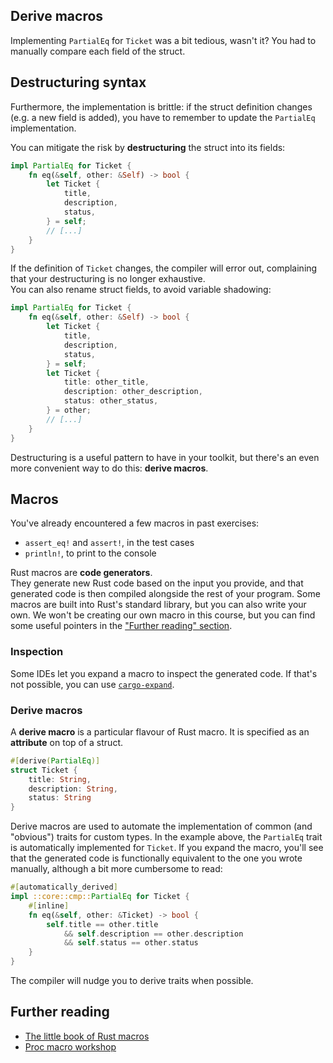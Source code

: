 ## Derive macros

Implementing `PartialEq` for `Ticket` was a bit tedious, wasn't it?
You had to manually compare each field of the struct.

## Destructuring syntax

Furthermore, the implementation is brittle: if the struct definition changes
(e.g. a new field is added), you have to remember to update the `PartialEq` implementation.

You can mitigate the risk by **destructuring** the struct into its fields:

```rust
impl PartialEq for Ticket {
    fn eq(&self, other: &Self) -> bool {
        let Ticket {
            title,
            description,
            status,
        } = self;
        // [...]
    }
}
```

If the definition of `Ticket` changes, the compiler will error out, complaining that your
destructuring is no longer exhaustive.\
You can also rename struct fields, to avoid variable shadowing:

```rust
impl PartialEq for Ticket {
    fn eq(&self, other: &Self) -> bool {
        let Ticket {
            title,
            description,
            status,
        } = self;
        let Ticket {
            title: other_title,
            description: other_description,
            status: other_status,
        } = other;
        // [...]
    }
}
```

Destructuring is a useful pattern to have in your toolkit, but
there's an even more convenient way to do this: **derive macros**.

## Macros

You've already encountered a few macros in past exercises:

- `assert_eq!` and `assert!`, in the test cases
- `println!`, to print to the console

Rust macros are **code generators**.\
They generate new Rust code based on the input you provide, and that generated code is then compiled alongside
the rest of your program. Some macros are built into Rust's standard library, but you can also
write your own. We won't be creating our own macro in this course, but you can find some useful
pointers in the ["Further reading" section](#further-reading).

### Inspection

Some IDEs let you expand a macro to inspect the generated code. If that's not possible, you can use
[`cargo-expand`](https://github.com/dtolnay/cargo-expand).

### Derive macros

A **derive macro** is a particular flavour of Rust macro. It is specified as an **attribute** on top of a struct.

```rust
#[derive(PartialEq)]
struct Ticket {
    title: String,
    description: String,
    status: String
}
```

Derive macros are used to automate the implementation of common (and "obvious") traits for custom types.
In the example above, the `PartialEq` trait is automatically implemented for `Ticket`.
If you expand the macro, you'll see that the generated code is functionally equivalent to the one you wrote manually,
although a bit more cumbersome to read:

```rust
#[automatically_derived]
impl ::core::cmp::PartialEq for Ticket {
    #[inline]
    fn eq(&self, other: &Ticket) -> bool {
        self.title == other.title 
            && self.description == other.description
            && self.status == other.status
    }
}
```

The compiler will nudge you to derive traits when possible.

## Further reading

- [The little book of Rust macros](https://veykril.github.io/tlborm/)
- [Proc macro workshop](https://github.com/dtolnay/proc-macro-workshop)

